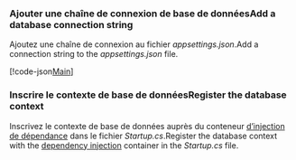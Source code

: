<a name="cs"></a>
### <a name="add-a-database-connection-string"></a><span data-ttu-id="ce9d8-101">Ajouter une chaîne de connexion de base de données</span><span class="sxs-lookup"><span data-stu-id="ce9d8-101">Add a database connection string</span></span>

<span data-ttu-id="ce9d8-102">Ajoutez une chaîne de connexion au fichier *appsettings.json*.</span><span class="sxs-lookup"><span data-stu-id="ce9d8-102">Add a connection string to the *appsettings.json* file.</span></span>

[!code-json[Main](../../tutorials/razor-pages/razor-pages-start/sample/RazorPagesMovie/appsettings_SQLite.json?highlight=8-10)]

<a name="reg"></a>
###  <a name="register-the-database-context"></a><span data-ttu-id="ce9d8-103">Inscrire le contexte de base de données</span><span class="sxs-lookup"><span data-stu-id="ce9d8-103">Register the database context</span></span>

<span data-ttu-id="ce9d8-104">Inscrivez le contexte de base de données auprès du conteneur [d’injection de dépendance](xref:fundamentals/dependency-injection) dans le fichier *Startup.cs*.</span><span class="sxs-lookup"><span data-stu-id="ce9d8-104">Register the database context with the [dependency injection](xref:fundamentals/dependency-injection) container in the *Startup.cs* file.</span></span>